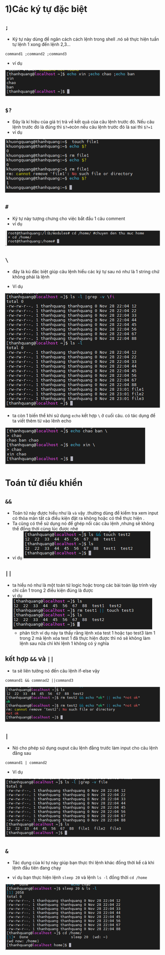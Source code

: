 # 1)Các ký tự đặc biệt
## `;`
- Ký tự này dùng để ngăn cách cách lệnh trong shell .nó sẽ thực hiện tuần tự lệnh 1 xong đến lệnh 2,3...

```
command1 ;command2 ;command3
```
- ví dụ

![Alt](/thuctap/anh/Screenshot_352.png)

## `$?`
- Đây là kí hiệu của giá trị trả về kết quả của câu lệnh trước đó. Nếu câu lệnh trước đó là đúng thì `$?=0`còn nếu câu lệnh trước đó là sai thì `$?=1`
- ví dụ

![Alt](/thuctap/anh/Screenshot_337.png)

## `#`
- Ký tự này tượng chưng cho việc bắt đầu 1 câu comment 
- ví dụ

![Alt](/thuctap/anh/Screenshot_256.png)

## `\`
- đây là kú đăc biệt giúp câu lệnh hiểu các ký tự sau nó như là 1 string chứ không phải là lệnh 

- Ví dụ

![Alt](/thuctap/anh/Screenshot_358.png)
- ta còn 1 biến thể khi sử dụng `echo` kết hợp `\` ở cuối câu. có tác dụng để ta viết thêm từ vào lênh echo

![Alt](/thuctap/anh/Screenshot_359.png)

## 
# Toán tử điều khiển
## `&&`
- Toán tử này được hiểu như là `và` vậy .thường dùng để kiểm tra xem input có thỏa mãn tất cà điều kiện đặt ra không hoặc có thể thực hiện . 
- Ta cũng có thể sử dụng nó để ghép nối các câu lệnh ,nhưng sẽ không thể đồng thời cùng lúc được nhé
- ví dụ
    ![Alt](/thuctap/anh/Screenshot_354.png)

## `||`
- ta hiểu nó như là một toán tử logic hoặc trong các bài toán lập trình vậy chỉ cần 1 trong 2 điều kiện đúng là được
- ví dụ
    ![Alt](/thuctap/anh/Screenshot_355.png)
    - phân tích ví dụ này ta thấy rằng lệnh xóa test 1 hoặc tạo test3 làm 1 trong 2 mà lệnh xóa test 1 đã thực hiện được thì nó sẽ không làm lệnh sau nữa chỉ khi lệnh 1 không có ý nghĩa

## kết hợp `&&` và `||`
- ta sẽ liên tưởng nó đến câu lệnh if-else vậy

```
command1 && commnad2 ||command3
```
![Alt](/thuctap/anh/Screenshot_356.png)

## `|` 
- Nó cho phép sử dụng ouput câu lệnh đằng trước làm input cho câu lệnh đằng sau

```
command1 | command2
```
- Ví dụ

![Alt](/thuctap/anh/Screenshot_357.png)


## `&`
- Tác dụng của kí tự này giúp bạn thực thi lệnh khác đồng thời kể cả khi lệnh đầu tiên đang chạy

- ví dụ bạn thực hiện lệnh `sleep 20` và lệnh `ls -l` đồng thời `cd /home`

![Alt](/thuctap/anh/Screenshot_353.png)